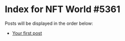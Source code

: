 # Index for NFT World #5361
Posts will be displayed in the order below:

- [Your first post](./001-first.md)


